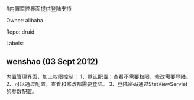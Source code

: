 #内置监控界面提供登陆支持

Owner: alibaba

Repo: druid

Labels: 

## wenshao (03 Sept 2012)

内置管理界面，加上权限控制：
1、默认配置：查看不需要权限，修改需要登陆。
2、可以通过配置，查看和修改都需要登陆。
3、登陆密码通过StatViewServlet的参数配置。


